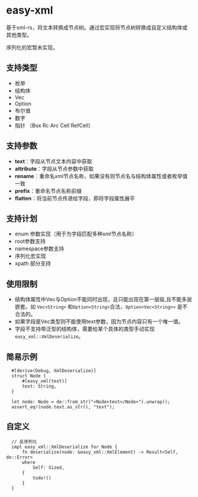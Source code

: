 # easy-xml

基于xml-rs，将文本转换成节点树。通过宏实现将节点树转换成自定义结构体或其他类型。

序列化的宏暂未实现。

## 支持类型

- 枚举
- 结构体
- Vec
- Option
- 布尔值
- 数字
- 指针 （Box Rc Arc Cell RefCell）

## 支持参数

- **text**：字段从节点文本内容中获取
- **attribute**：字段从节点参数中获取
- **rename**：重命名xml节点名称，如果没有则节点名与结构体属性或者枚举值一致
- **prefix**：重命名节点名称前缀
- **flatten**：将当前节点传递给字段，即将字段属性展平


## 支持计划
- enum 参数实现（用于为字段匹配多种xml节点名称）
- root参数支持
- namespace参数支持
- 序列化宏实现
- xpath 部分支持

## 使用限制
- 结构体属性中Vec与Option不能同时出现，且只能出现在第一层级,且不能多层嵌套。如 `Vec<String>` 和`Option<String>`合法，`Option<Vec<String>>` 是不合法的。
- 如果字段是Vec类型则不能使用text参数，因为节点内容只有一个唯一值。
- 字段不支持带泛型的结构体，需要给某个具体的类型手动实现`easy_xml::XmlDeserialize`。


## 简易示例

```
  #[derive(Debug, XmlDeserialize)]
  struct Node {
      #[easy_xml(text)]
      text: String,
  }

  let node: Node = de::from_str("<Node>text</Node>").unwrap();
  assert_eq!(node.text.as_str(), "text");
```

## 自定义

```
  // 反序列化
  impl easy_xml::XmlDeserialize for Node {
      fn deserialize(node: &easy_xml::XmlElement) -> Result<Self, de::Error>
      where
          Self: Sized,
      {
          todo!()
      }
  }
```